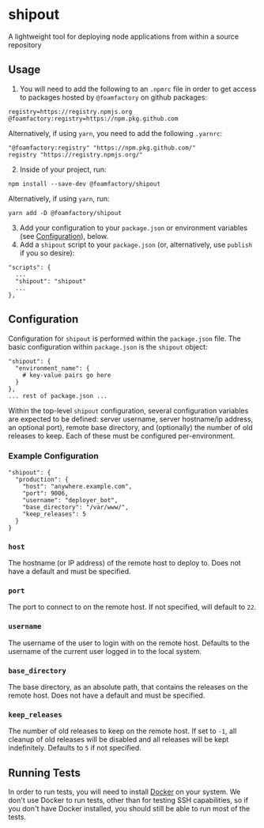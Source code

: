 # shipout
A lightweight tool for deploying node applications from within a source repository

## Usage
1. You will need to add the following to an `.npmrc` file in order to get access
to packages hosted by `@foamfactory` on github packages:
```
registry=https://registry.npmjs.org
@foamfactory:registry=https://npm.pkg.github.com
```
Alternatively, if using `yarn`, you need to add the following `.yarnrc`:
```
"@foamfactory:registry" "https://npm.pkg.github.com/"
registry "https://registry.npmjs.org/"
```

2. Inside of your project, run:
```
npm install --save-dev @foamfactory/shipout
```
Alternatively, if using `yarn`, run:
```
yarn add -D @foamfactory/shipout
```

3. Add your configuration to your `package.json` or environment variables (see
  [Configuration](#configuration)), below.
4. Add a `shipout` script to your `package.json` (or, alternatively, use
  `publish` if you so desire):
  ```
  "scripts": {
    ...
    "shipout": "shipout"
    ...
  },
  ```

## Configuration
Configuration for `shipout` is performed within the `package.json` file. The
basic configuration within `package.json` is the `shipout` object:
```
"shipout": {
  "environment_name": {
    # key-value pairs go here
  }
},
... rest of package.json ...
```

Within the top-level `shipout` configuration, several configuration variables
are expected to be defined: server username, server hostname/ip address, an
optional port), remote base directory, and (optionally) the number of old
releases to keep. Each of these must be configured per-environment.

### Example Configuration
```
"shipout": {
  "production": {
    "host": "anywhere.example.com",
    "port": 9006,
    "username": "deployer_bot",
    "base_directory": "/var/www/",
    "keep_releases": 5
  }
}
```

### `host`
The hostname (or IP address) of the remote host to deploy to. Does not have a
default and must be specified.

### `port`
The port to connect to on the remote host. If not specified, will default to
`22`.

### `username`
The username of the user to login with on the remote host. Defaults to the
username of the current user logged in to the local system.

### `base_directory`
The base directory, as an absolute path, that contains the releases on the
remote host. Does not have a default and must be specified.

### `keep_releases`
The number of old releases to keep on the remote host. If set to `-1`, all
cleanup of old releases will be disabled and all releases will be kept
indefinitely. Defaults to `5` if not specified.

## Running Tests
In order to run tests, you will need to install [Docker](http://www.docker.com) on your system. We don't use Docker to run tests, other than for testing SSH capabilities, so if you don't have Docker installed, you should still be able to run most of the tests.

